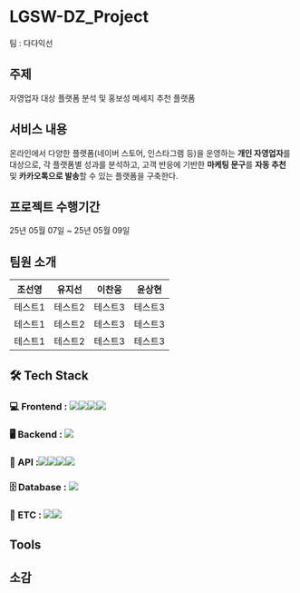 # LGSW-DZ_Project
팀 : 다다익선

## 주제
자영업자 대상 플랫폼 분석 및 홍보성 메세지 추천 플랫폼 

## 서비스 내용

온라인에서 다양한 플랫폼(네이버 스토어, 인스타그램 등)을 운영하는 **개인 자영업자**를 대상으로,
각 플랫폼별 성과를 분석하고, 고객 반응에 기반한 **마케팅 문구**를 **자동 추천** 및 **카카오톡으로 발송**할 수 있는 플랫폼을 구축한다.

## 프로젝트 수행기간

25년 05월 07일 ~ 25년 05월 09일

## 팀원 소개 

|조선영|유지선|이찬웅|윤상현|
|------|----|----|----|
|테스트1|테스트2|테스트3|테스트3|
|테스트1|테스트2|테스트3|테스트3|
|테스트1|테스트2|테스트3|테스트3|

## 🛠 Tech Stack

### 💻 Frontend : <img src="https://img.shields.io/badge/Flask-000000?style=for-the-badge&logo=flask&logoColor=white"/><img src="https://img.shields.io/badge/React-61DAFB?style=for-the-badge&logo=react&logoColor=black"/><img src="https://img.shields.io/badge/Figma-F24E1E?style=for-the-badge&logo=figma&logoColor=white"/><img src="https://img.shields.io/badge/React_Native-20232A?style=for-the-badge&logo=react&logoColor=61DAFB"/>

### 🖥 Backend : <img src="https://img.shields.io/badge/Python-3776AB?style=for-the-badge&logo=python&logoColor=white"/>

### 🔗 API :<img src="https://img.shields.io/badge/OpenAI_API-412991?style=for-the-badge&logo=openai&logoColor=white"/><img src="https://img.shields.io/badge/Kakao_API-FFCD00?style=for-the-badge&logo=kakaotalk&logoColor=000000"/><img src="https://img.shields.io/badge/Naver_API-03C75A?style=for-the-badge&logo=naver&logoColor=white"/><img src="https://img.shields.io/badge/Meta_Graph_API-1877F2?style=for-the-badge&logo=facebook&logoColor=white"/>

### 🗄 Database : <img src="https://img.shields.io/badge/MySQL-4479A1?style=for-the-badge&logo=mysql&logoColor=white"/>

### 🧰 ETC : <img src="https://img.shields.io/badge/GitHub-181717?style=for-the-badge&logo=github&logoColor=white"/><img src="https://img.shields.io/badge/Discord-5865F2?style=for-the-badge&logo=discord&logoColor=white"/>

## Tools


## 소감 